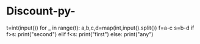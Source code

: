 # Discount-py-
t=int(input())
for _ in range(t):
  a,b,c,d=map(int,input().split())
  f=a-c
  s=b-d
  if f>s:
    print("second")
  elif f<s:
    print("first")
  else:
    print("any")
